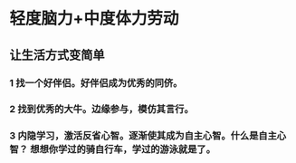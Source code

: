 
# 轻度脑力+中度体力劳动

## 让生活方式变简单

### 1 找一个好伴侣。好伴侣成为优秀的同侪。

### 2 找到优秀的大牛。边缘参与，模仿其言行。

### 3 内隐学习，激活反省心智。逐渐使其成为自主心智。什么是自主心智？ 想想你学过的骑自行车，学过的游泳就是了。

